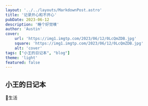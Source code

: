 ```yaml
---
layout: '../../layouts/MarkdownPost.astro'
title: '记录开心和不开心'
pubDate: 2023-06-12
description: '睡个好觉噢'
author: 'Austin'
cover:
    url: 'https://img1.imgtp.com/2023/06/12/0LcQmZDB.jpg'
    square: 'https://img1.imgtp.com/2023/06/12/0LcQmZDB.jpg'
    alt: 'cover'
tags: ["小王的日记本", "blog"]
theme: 'light'
featured: false
---
```


## 小王的日记本
📝生活
